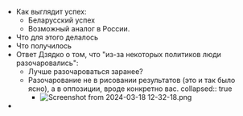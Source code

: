 - Как выглядит успех:
	- Беларусский успех
	- Возможный аналог в России.
- Что для этого делалось
- Что получилось
- Ответ Дзядко о том, что "из-за некоторых политиков люди разочаровались":
	- Лучше разочароваться заранее?
	- Разочарование не в рисовании результатов (это и так было ясно), а в оппозиции, вроде конкретно вас.
	  collapsed:: true
		- ![Screenshot from 2024-03-18 12-32-18.png](../assets/Screenshot_from_2024-03-18_12-32-18_1710765149722_0.png)
-